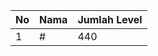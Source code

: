 | No | Nama            | Jumlah Level |
|----|-----------------|--------------|
| 1  | #    |    440        |
